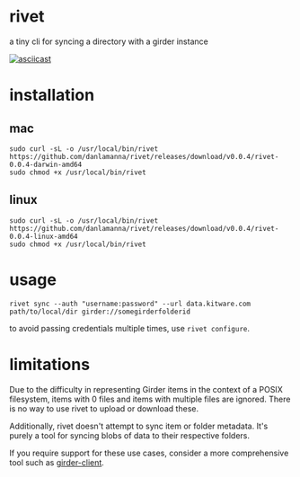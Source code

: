 # rivet
a tiny cli for syncing a directory with a girder instance

[![asciicast](https://asciinema.org/a/263615.svg)](https://asciinema.org/a/263615)

# installation

## mac
```
sudo curl -sL -o /usr/local/bin/rivet https://github.com/danlamanna/rivet/releases/download/v0.0.4/rivet-0.0.4-darwin-amd64
sudo chmod +x /usr/local/bin/rivet
```

## linux
```
sudo curl -sL -o /usr/local/bin/rivet https://github.com/danlamanna/rivet/releases/download/v0.0.4/rivet-0.0.4-linux-amd64
sudo chmod +x /usr/local/bin/rivet
```

# usage
```
rivet sync --auth "username:password" --url data.kitware.com path/to/local/dir girder://somegirderfolderid
```

to avoid passing credentials multiple times, use `rivet configure`.

# limitations
Due to the difficulty in representing Girder items in the context of a POSIX filesystem, items 
with 0 files and items with multiple files are ignored. There is no way to use rivet to upload
or download these.

Additionally, rivet doesn't attempt to sync item or folder metadata. It's purely a tool for
syncing blobs of data to their respective folders.

If you require support for these use cases, consider a more comprehensive tool such as
[girder-client](https://pypi.org/project/girder-client/).
